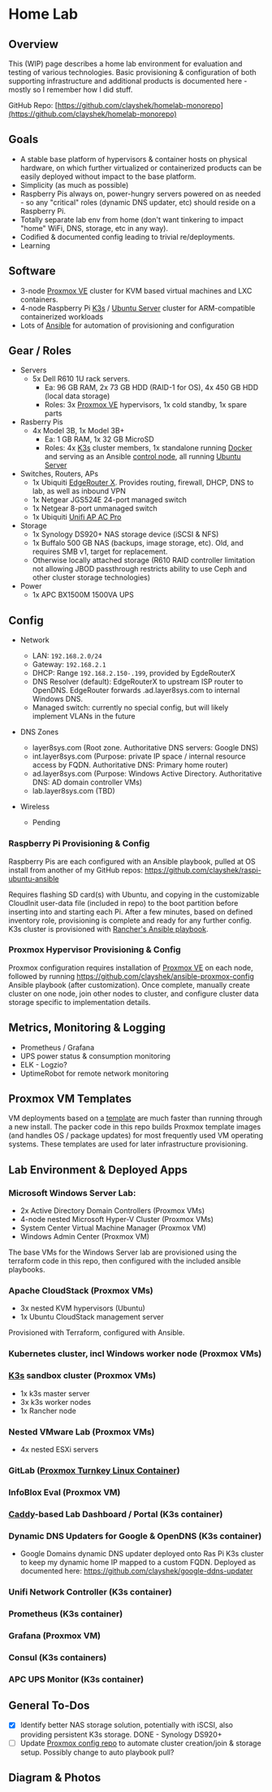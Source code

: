 # Home Lab

## Overview

This (WIP) page describes a home lab environment for evaluation and testing of various technologies. Basic provisioning & configuration of both supporting infrastructure and additional products is documented here - mostly so I remember how I did stuff. 

GitHub Repo: [https://github.com/clayshek/homelab-monorepo](https://github.com/clayshek/homelab-monorepo)

## Goals
- A stable base platform of hypervisors & container hosts on physical hardware, on which further virtualized or containerized products can be easily deployed without impact to the base platform.
- Simplicity (as much as possible)
- Raspberry Pis always on, power-hungry servers powered on as needed - so any "critical" roles (dynamic DNS updater, etc) should reside on a Raspberry Pi.
- Totally separate lab env from home (don't want tinkering to impact "home" WiFi, DNS, storage, etc in any way).
- Codified & documented config leading to trivial re/deployments.
- Learning

## Software
- 3-node [Proxmox VE](https://www.proxmox.com/) cluster for KVM based virtual machines and LXC containers.
- 4-node Raspberry Pi [K3s](https://k3s.io/) / [Ubuntu Server](https://ubuntu.com/download/server) cluster for ARM-compatible containerized workloads
- Lots of [Ansible](https://www.ansible.com/) for automation of provisioning and configuration

## Gear / Roles
- Servers 
  - 5x Dell R610 1U rack servers. 
    - Ea: 96 GB RAM, 2x 73 GB HDD (RAID-1 for OS), 4x 450 GB HDD (local data storage)
    - Roles: 3x [Proxmox VE](https://www.proxmox.com/) hypervisors, 1x cold standby, 1x spare parts
- Rasberry Pis
  - 4x Model 3B, 1x Model 3B+
    - Ea: 1 GB RAM, 1x 32 GB MicroSD
    - Roles: 4x [K3s](https://k3s.io/) cluster members, 1x standalone running [Docker](https://www.docker.com/) and serving as an Ansible [control node](https://docs.ansible.com/ansible/2.5/network/getting_started/basic_concepts.html#control-node), all running [Ubuntu Server](ubuntu.com/download/raspberry-pi)
- Switches, Routers, APs
  - 1x Ubiquiti [EdgeRouter X](https://www.ui.com/edgemax/edgerouter-x/). Provides routing, firewall, DHCP, DNS to lab, as well as inbound VPN
  - 1x Netgear JGS524E 24-port managed switch
  - 1x Netgear 8-port unmanaged switch
  - 1x Ubiquiti [Unifi AP AC Pro](ui.com/unifi/unifi-ap-ac-pro/)
- Storage
  - 1x Synology DS920+ NAS storage device (iSCSI & NFS)
  - 1x Buffalo 500 GB NAS (backups, image storage, etc). Old, and requires SMB v1, target for replacement.
  - Otherwise locally attached storage (R610 RAID controller limitation not allowing JBOD passthrough restricts ability to use Ceph and other cluster storage technologies)
- Power
  - 1x APC BX1500M 1500VA UPS

## Config
- Network
  - LAN: `192.168.2.0/24`
  - Gateway: `192.168.2.1`
  - DHCP: Range `192.168.2.150-.199`, provided by EgdeRouterX
  - DNS Resolver (default): EdgeRouterX to upstream ISP router to OpenDNS. EdgeRouter forwards .ad.layer8sys.com to internal Windows DNS.
  - Managed switch: currently no special config, but will likely implement VLANs in the future
- DNS Zones
  - layer8sys.com (Root zone. Authoritative DNS servers: Google DNS)
  - int.layer8sys.com (Purpose: private IP space / internal resource access by FQDN. Authoritative DNS: Primary home router)
  - ad.layer8sys.com (Purpose: Windows Active Directory. Authoritative DNS: AD domain controller VMs)
  - lab.layer8sys.com (TBD)

- Wireless
  - Pending


### **Raspberry Pi Provisioning & Config**

Raspberry Pis are each configured with an Ansible playbook, pulled at OS install from another of my GitHub repos: https://github.com/clayshek/raspi-ubuntu-ansible

Requires flashing SD card(s) with Ubuntu, and copying in the customizable CloudInit user-data file (included in repo) to the boot partition before inserting into and starting each Pi. After a few minutes, based on defined inventory role, provisioning is complete and ready for any further config. K3s cluster is provisioned with [Rancher's Ansible playbook](https://github.com/rancher/k3s-ansible). 

### **Proxmox Hypervisor Provisioning & Config**

Proxmox configuration requires installation of [Proxmox VE](https://www.proxmox.com/en/downloads) on each node, followed by running https://github.com/clayshek/ansible-proxmox-config Ansible playbook (after customization). Once complete, manually create cluster on one node, join other nodes to cluster, and configure cluster data storage specific to implementation details. 

## Metrics, Monitoring & Logging
- Prometheus / Grafana
- UPS power status & consumption monitoring
- ELK - Logzio?
- UptimeRobot for remote network monitoring


## Proxmox VM Templates

VM deployments based on a [template](https://pve.proxmox.com/wiki/VM_Templates_and_Clones) are much faster than running through a new install. The packer code in this repo builds Proxmox template images (and handles OS / package updates) for most frequently used VM operating systems. These templates are used for later infrastructure provisioning.

## Lab Environment & Deployed Apps

### Microsoft Windows Server Lab:
- 2x Active Directory Domain Controllers (Proxmox VMs)
- 4-node nested Microsoft Hyper-V Cluster (Proxmox VMs)
- System Center Virtual Machine Manager (Proxmox VM)
- Windows Admin Center (Proxmox VM)

The base VMs for the Windows Server lab are provisioned using the terraform code in this repo, then configured with the included ansible playbooks.  

### Apache CloudStack (Proxmox VMs)
- 3x nested KVM hypervisors (Ubuntu)
- 1x Ubuntu CloudStack management server

Provisioned with Terraform, configured with Ansible. 

### Kubernetes cluster, incl Windows worker node (Proxmox VMs)

### [K3s](https://k3s.io/) sandbox cluster (Proxmox VMs)
- 1x k3s master server
- 3x k3s worker nodes
- 1x Rancher node

### Nested VMware Lab (Proxmox VMs)
- 4x nested ESXi servers

### GitLab ([Proxmox Turnkey Linux Container](https://www.turnkeylinux.org/gitlab))

### InfoBlox Eval (Proxmox VM)

### [Caddy](https://caddyserver.com/)-based Lab Dashboard / Portal (K3s container)

### Dynamic DNS Updaters for Google & OpenDNS (K3s container)
- Google Domains dynamic DNS updater deployed onto Ras Pi K3s cluster to keep my dynamic home IP mapped to a custom FQDN. Deployed as documented here: https://github.com/clayshek/google-ddns-updater

### Unifi Network Controller (K3s container)

### Prometheus (K3s container)

### Grafana (Proxmox VM)

### Consul (K3s containers)

### APC UPS Monitor (K3s container)

## General To-Dos
- [X] Identify better NAS storage solution, potentially with iSCSI, also providing persistent K3s storage. DONE - Synology DS920+
- [ ] Update [Proxmox config repo](https://github.com/clayshek/ansible-proxmox-config) to automate cluster creation/join & storage setup. Possibly change to auto playbook pull?

## Diagram & Photos
